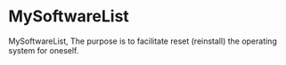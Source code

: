 # MySoftwareList
MySoftwareList, The purpose is to facilitate reset (reinstall) the operating system for oneself.
